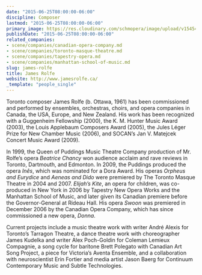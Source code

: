 ```yaml
---
date: "2015-06-25T08:00:00-06:00"
discipline: Composer
lastmod: "2015-06-25T08:00:00-06:00"
primary_image: https://res.cloudinary.com/schmopera/image/upload/v1545409169/media/webhook-uploads/1435240710401/JamesRolfe.jpeg.jpeg
publishDate: "2015-06-25T08:00:00-06:00"
related_companies:
- scene/companies/canadian-opera-company.md
- scene/companies/toronto-masque-theatre.md
- scene/companies/tapestry-opera.md
- scene/companies/manhattan-school-of-music.md
slug: james-rolfe
title: James Rolfe
website: http://www.jamesrolfe.ca/
_template: "people_single"
---
```


Toronto composer James Rolfe (b. Ottawa, 1961) has been commissioned and performed by ensembles, orchestras, choirs, and opera companies in Canada, the USA, Europe, and New Zealand. His work has been recognized with a Guggenheim Fellowship (2000), the K. M. Hunter Music Award (2003), the Louis Applebaum Composers Award (2005), the Jules Léger Prize for New Chamber Music (2006), and SOCAN’s Jan V. Matejcek Concert Music Award (2009).

In 1999, the Queen of Puddings Music Theatre Company production of Mr. Rolfe’s opera *Beatrice Chancy* won audience acclaim and rave reviews in Toronto, Dartmouth, and Edmonton. In 2009, the Puddings produced the opera *Inês*, which was nominated for a Dora Award. His operas *Orpheus and Eurydice* and *Aeneas and Dido* were premiered by The Toronto Masque Theatre in 2004 and 2007. *Elijah’s Kite*, an opera for children, was co-produced in New York in 2006 by Tapestry New Opera Works and the Manhattan School of Music, and later given its Canadian premiere before the Governor-General at Rideau Hall. His opera *Swoon* was premiered in December 2006 by the Canadian Opera Company, which has since commissioned a new opera, *Donna*.

Current projects include a music theatre work with writer André Alexis for Toronto’s Tarragon Theatre, a dance theatre work with choreographer James Kudelka and writer Alex Poch-Goldin for Coleman Lemieux Compagnie, a song cycle for baritone Brett Polegato with Canadian Art Song Project, a piece for Victoria’s Aventa Ensemble, and a collaboration with neuroscientist Erin Fortier and media artist Jason Baerg for Continuum Contemporary Music and Subtle Technologies.
